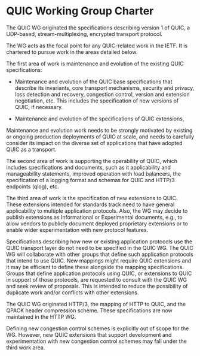 # QUIC Working Group Charter

The QUIC WG originated the specifications describing version 1 of
QUIC, a UDP-based, stream-multiplexing, encrypted transport protocol.

The WG acts as the focal point for any QUIC-related work in the IETF.
It is chartered to pursue work in the areas detailed below.

The first area of work is maintenance and evolution of the existing
QUIC specifications:

- Maintenance and evolution of the QUIC base specifications that
  describe its invariants, core transport mechanisms, security and
  privacy, loss detection and recovery, congestion control, version and
  extension negotiation, etc. This includes the specification of
  new versions of QUIC, if necessary. 

- Maintenance and evolution of the specifications of QUIC extensions, 

Maintenance and evolution work needs to be strongly motivated by
existing or ongoing production deployments of QUIC at scale, and needs
to carefully consider its impact on the diverse set of applications
that have adopted QUIC as a transport.

The second area of work is supporting the operability of QUIC, which includes 
specifications and documents, such as it applicability and manageability 
statements, improved operation with load balancers, the specification of 
a logging format and schemas for QUIC and HTTP/3 endpoints (qlog), etc.

The third area of work is the specification of new extensions to QUIC.
These extensions intended for standards track need to have general 
applicability to multiple application protocols. Also, the WG may decide 
to publish extensions as Informational or Experimental documents, e.g., 
to allow vendors to publicly document deployed proprietary extensions 
or to enable wider experimentation with new protocol features.

Specifications describing how new or existing application protocols
use the QUIC transport layer do not need to be specified in the QUIC
WG. The QUIC WG will collaborate with other groups that define such
application protocols that intend to use QUIC. New mappings might
require QUIC extensions and it may be efficient to define these
alongside the mapping specifications. Groups that define application
protocols using QUIC, or extensions to QUIC in support of those
protocols, are requested to consult with the QUIC WG and seek review
of proposals. This is intended to reduce the possibility of duplicate
work and/or conflicts with other extensions.

The QUIC WG originated HTTP/3, the mapping of HTTP to QUIC, and the
QPACK header compression scheme. These specifications are now
maintained in the HTTP WG.

Defining new congestion control schemes is explicitly out of scope for
the WG. However, new QUIC extensions that support development and
experimentation with new congestion control schemes may fall under the
third work area.
